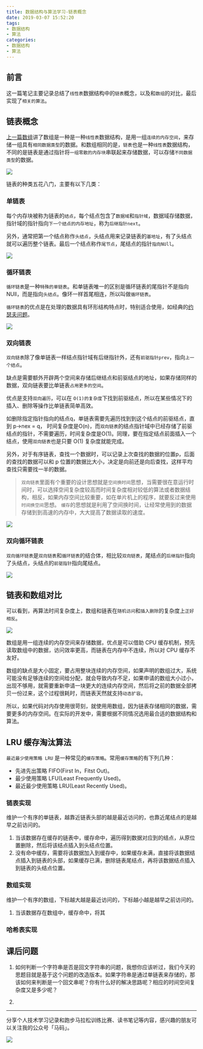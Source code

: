 ```yaml
---
title: 数据结构与算法学习-链表概念
date: 2019-03-07 15:52:20
tags:
- 数据结构
- 算法
categories:
- 数据结构
- 算法
---
```



## 前言

这一篇笔记主要记录总结了`线性表`数据结构中的`链表`概念，以及和`数组`的对比，最后实现了`相关的算法`。

## 链表概念

[上一篇数组]()讲了数组是一种是一种`线性表`数据结构，是用一组`连续的内存空间`，来存储一组具有`相同数据类型`的数据。和数组相同的是，`链表`也是一种`线性表`数据结构，不同的是链表是通过指针将`一组零散的内存块`串联起来存储数据，可以存储`不同数据类型`的数据。
<!--more-->

![](http://liangjinggege.com/arrayLinkList.jpg)

链表的种类五花八门，主要有以下几类：

### 单链表

每个内存块被称为链表的`结点`，每个结点包含了`数据域`和`指针域`，数据域存储数据，指针域的指针指向`下一个结点的内存地址`，称为`后继指针next`。

另外，通常把第一个结点称作`头结点`，头结点用来记录链表的`基地址`，有了头结点就可以遍历整个链表。最后一个结点称作`尾节点`，尾结点的指针`指向NUll`。

![](http://liangjinggege.com/singleLinkList.jpg)

### 循环链表

`循环链表`是一种`特殊的单链表`。和单链表唯一的区别是循环链表的尾指针不是指向NUll，而是指向`头结点`。像环一样首尾相连，所以叫做`循环链表`。

`循环链表`的优点是在处理的数据具有环形结构特点时，特别适合使用，如经典的[约瑟夫问题](https://zh.wikipedia.org/wiki/%E7%BA%A6%E7%91%9F%E5%A4%AB%E6%96%AF%E9%97%AE%E9%A2%98)。

![](http://liangjinggege.com/loopLinkList.jpg)

### 双向链表

`双向链表`除了像单链表一样结点指针域有后继指针外，还有`前驱指针prev`，指向`上一个结点`。

缺点是需要额外开辟两个空间来存储后继结点和前驱结点的地址，如果存储同样的数据，双向链表要比单链表`占用更多的空间`。

优点是支持`双向遍历`，可以在 `O(1)的复杂度`下找到前驱结点，所以在某些情况下的插入、删除等操作比单链表简单高效。

如删除指定指针指向的结点q，单链表需要先遍历找到到这个结点的前驱结点，直到 p->nex = q， 时间复杂度是O(n)，而`双向链表`的结点指针域中已经存储了前驱结点的指针，不需要遍历，时间复杂度是O(1)。同理，要在指定结点前面插入一个结点，使用`双向链表`也是只要 O(1) 复杂度就能完成。

另外，对于有序链表，查找一个数据时，可以记录上次查找的数据的位置p，后面的查找的数据可以和 p 位置的数据比大小，决定是向前还是向后查找，这样平均查找只需要找一半的数据。

>`双向链表`里面有个重要的设计思想就是`空间换时间`思想，当需要很在意运行时间时，可以选择空间复杂度较高而时间复杂度相对较低的算法或者数据结构，相反，如果内存空间比较重要，如在单片机上的程序，就要反过来使用`时间换空间`思想。
>`缓存`的思想就是利用了空间换时间，让经常使用到的数据存储到到高速的内存中，大大提高了数据读取的速度。


![](http://liangjinggege.com/doubleLinkList.jpg)


### 双向循环链表

`双向循环链表`是`双向链表`和`循环链表`的结合体，相比较`双向链表`，尾结点的`后继指针`指向了头结点，头结点的`前驱指针`指向尾结点。

![](http://liangjinggege.com/doubleLoopLinkList.jpg)


## 链表和数组对比

可以看到，再算法时间复杂度上，数组和链表在`随机访问`和`插入删除`的复杂度上`正好相反`。

![](http://liangjinggege.com/arrayAndLinkListComplex.jpg)

数组是用一组连续的内存空间来存储数据，优点是可以借助 CPU 缓存机制，预先读取数组中的数据，访问效率更高，而链表在内存中不连续，所以对 CPU 缓存不友好。

数组的缺点是大小固定，要占用整块连续的内存空间，如果声明的数组过大，系统可能没有足够连续的空间给分配，就会导致内存不足，如果申请的数组大小过小，出现不够用，就需要重新申请一块更大的连续内存空间，然后将之前的数据全部拷贝一份过来，这个过程很耗时，而链表天然就支持`动态扩容`。

所以，如果代码对内存使用很苛刻，就使用用数组，因为链表存储相同的数据，需要更多的内存空间。在实际的开发中，需要根据不同情况选用最合适的数据结构和算法。

## LRU 缓存淘汰算法

`最近最少使用策略 LRU` 是一种常见的`缓存策略`。常用`缓存策略`的有下列几种：
	
- 先进先出策略 FIFO(First In，Fitst Out)。
- 最少使用策略 LFU(Least Frequently Used)。
- 最近最少使用策略 LRU(Least Recently Used)。


### 链表实现

维护一个有序的单链表，越靠近链表头部的越是最近访问的，也靠近尾结点的是越早之前访问的。

1. 当该数据存在缓存的链表中，缓存命中，遍历得到数据对应到的结点，从原位置删除，然后将该结点插入到头结点位置。
2. 没有命中缓存，需要将该数据加入到缓存中，如果缓存未满，直接将该数据结点插入到链表的头部，如果缓存已满，删除链表尾结点，再将该数据结点插入到链表的头结点位置。

### 数组实现

维护一个有序的数组，下标越大越是最近访问的，下标越小越是越早之前访问的。

1. 当该数据存在数组中，缓存命中，将其

### 哈希表实现






## 课后问题

1. 如何判断一个字符串是否是回文字符串的问题，我想你应该听过，我们今天的思题目就是基于这个问题的改造版本。如果字符串是通过单链表来存储的，那该如何来判断是一个回文串呢？你有什么好的解决思路呢？相应的时间空间复杂度又是多少呢？


2. 





***
分享个人技术学习记录和跑步马拉松训练比赛、读书笔记等内容，感兴趣的朋友可以关注我的公众号「马码」。

![](http://liangjinggege.com/qrcode_for_gh_0be790c1f754_258.jpg)
